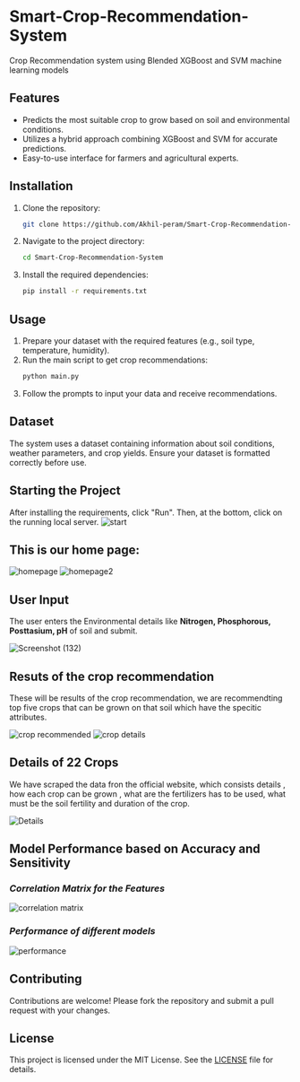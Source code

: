 # Smart-Crop-Recommendation-System
Crop Recommendation system using Blended XGBoost and SVM machine learning models
## Features
- Predicts the most suitable crop to grow based on soil and environmental conditions.
- Utilizes a hybrid approach combining XGBoost and SVM for accurate predictions.
- Easy-to-use interface for farmers and agricultural experts.

## Installation
1. Clone the repository:
    ```bash
    git clone https://github.com/Akhil-peram/Smart-Crop-Recommendation-System.git
    ```
2. Navigate to the project directory:
    ```bash
    cd Smart-Crop-Recommendation-System
    ```
3. Install the required dependencies:
    ```bash
    pip install -r requirements.txt
    ```

## Usage
1. Prepare your dataset with the required features (e.g., soil type, temperature, humidity).
2. Run the main script to get crop recommendations:
    ```bash
    python main.py
    ```
3. Follow the prompts to input your data and receive recommendations.

## Dataset
The system uses a dataset containing information about soil conditions, weather parameters, and crop yields. Ensure your dataset is formatted correctly before use.


## Starting the Project
After installing the requirements, click "Run". Then, at the bottom, click on the running local server.
![start](https://github.com/Akhil-peram/Smart-Crop-Recommendation-System/blob/9a4a5f3c424300ae525258ef7c30225530db27b8/imgs/start.png)


## This is our home page:

![homepage](https://github.com/Akhil-peram/Smart-Crop-Recommendation-System/blob/65190f6d7d2c6ba87a66d148c4ab5c13f0818da1/imgs/homepage.png)
![homepage2](https://github.com/Akhil-peram/Smart-Crop-Recommendation-System/blob/ffbee75c57e04f303c119e1f9038e9894cee536d/imgs/trynow.png)

## User Input
The user enters the Environmental details like  **Nitrogen, Phosphorous, Posttasium, pH** of soil and submit.

![Screenshot (132)](https://github.com/Akhil-peram/Smart-Crop-Recommendation-System/blob/65190f6d7d2c6ba87a66d148c4ab5c13f0818da1/imgs/prediction.png)

## Resuts of the crop recommendation
These will be results of the crop recommendation, we are recommendting top five crops that can be grown on that soil which have the specitic attributes.

![crop recommended](https://github.com/Akhil-peram/Smart-Crop-Recommendation-System/blob/78265fdafc77effd8927faa923a6c4d3aa5269c7/imgs/croppredicted.png)
![crop details](https://github.com/Akhil-peram/Smart-Crop-Recommendation-System/blob/382a9883beea3374f455cf4858194f9bd7aa4b11/imgs/Screenshot%20(31).png)

## Details of 22 Crops
We have scraped the data fron the official website, which consists details , how each crop can be grown , what are the fertilizers has to be used, what must be the soil fertility and duration of the crop.

![Details](https://github.com/Akhil-peram/Smart-Crop-Recommendation-System/blob/de5477befca627e216661ded59ed0e80eac23cb8/imgs/Screenshot%20(29).png)


## Model Performance based on Accuracy and Sensitivity
### *Correlation Matrix for the Features*
![correlation matrix](https://github.com/Akhil-peram/Smart-Crop-Recommendation-System/blob/0165ab7376af8303b5f4ae9d5ae6c418439c8f4a/imgs/correlation.png)

### *Performance of different models*
![performance](https://github.com/Akhil-peram/Smart-Crop-Recommendation-System/blob/73d982e332f9855d4658b519ccc5370f3db5f69e/imgs/performance.jpg)




## Contributing
Contributions are welcome! Please fork the repository and submit a pull request with your changes.

## License
This project is licensed under the MIT License. See the [LICENSE](LICENSE) file for details.
